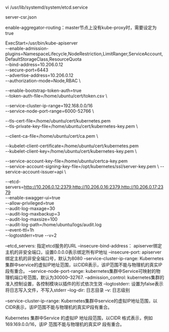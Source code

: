 

vi /usr/lib/systemd/system/etcd.service


server-csr.json


enable-aggregator-routing：master节点上没有kube-proxy时，需要设定为true


ExecStart=/usr/bin/kube-apiserver \
--enable-admission-plugins=NamespaceLifecycle,NodeRestriction,LimitRanger,ServiceAccount,DefaultStorageClass,ResourceQuota \
--bind-address=10.206.0.12 \
--secure-port=6443 \
--advertise-address=10.206.0.12 \
--authorization-mode=Node,RBAC \

--enable-bootstrap-token-auth=true \
--token-auth-file=/home/ubuntu/cert/token.csv \

--service-cluster-ip-range=192.168.0.0/16 \
--service-node-port-range=6000-52766 \

<!-- --tls-xxx-file：apiserver https证书 -->

--tls-cert-file=/home/ubuntu/cert/kubernetes.pem  \
--tls-private-key-file=/home/ubuntu/cert/kubernetes-key.pem \

--client-ca-file=/home/ubuntu/cert/ca.pem \


<!-- --kubelet-client-xxx：apiserver访问kubelet客户端证书 -->
--kubelet-client-certificate=/home/ubuntu/cert/kubernetes.pem \
--kubelet-client-key=/home/ubuntu/cert/kubernetes-key.pem \

--service-account-key-file=/home/ubuntu/certca-key.pem \
--service-account-signing-key-file=/opt/kubernetes/ssl/server-key.pem \\
--service-account-issuer=api \\



--etcd-servers=http://10.206.0.12:2379,http://10.206.0.16:2379,http://10.206.0.17:2379 \
--enable-swagger-ui=true \
--allow-privileged=true \
--audit-log-maxage=30 \
--audit-log-maxbackup=3 \
--audit-log-maxsize=100 \
--audit-log-path=/home/ubuntu/logs/audit.log \
--event-ttl=1h \
--logtostderr=true --v=2 


–etcd_servers: 指定etcd服务的URL
–insecure-bind-address： apiserver绑定主机的非安全端口，设置0.0.0.0表示绑定所有IP地址
–insecure-port: apiserver绑定主机的非安全端口号，默认为8080
–service-cluster-ip-range: Kubernetes集群中service的虚拟IP地址范围，以CIDR表示，该IP范围不能与物理机的真实IP段有重合。
–service-node-port-range: kubernetes集群中Service可映射的物理机端口号范围，默认为30000–32767.
–admission_control: kubernetes集群的准入控制设置，各控制模块以插件的形式依次生效
–logtostderr: 设置为false表示将日志写入文件，不写入stderr
–log-dir: 日志目录
–v: 日志级别



–service-cluster-ip-range: Kubernetes集群中service的虚拟IP地址范围，以CIDR表示，该IP范围不能与物理机的真实IP段有重合。

Kubernetes 集群中Service 的虚拟IP 地址段范围，以CIDR 格式表示，例如169.169.0.0/16，该IP 范围不能与物理机的真实IP 段有重合。


